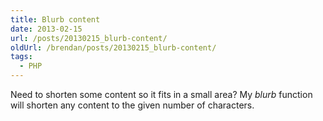 ```yaml
---
title: Blurb content
date: 2013-02-15
url: /posts/20130215_blurb-content/
oldUrl: /brendan/posts/20130215_blurb-content/
tags:
  - PHP
---
```


Need to shorten some content so it fits in a small area? My _blurb_ function will shorten any content to the given number of characters.

<script src="https://gist.github.com/brendanmurty/f7604393b424f02321064597c9835529.js"></script>

